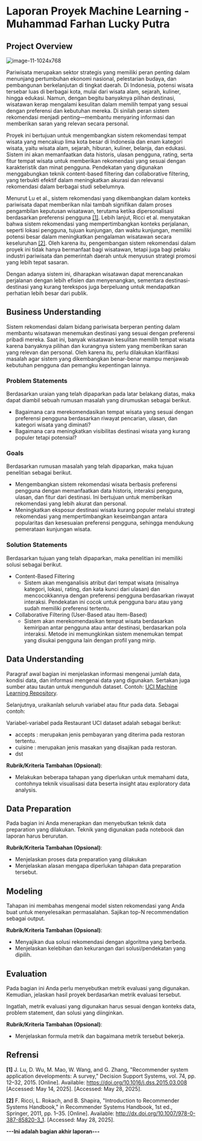 # Laporan Proyek Machine Learning - Muhammad Farhan Lucky Putra

## Project Overview

![image-11-1024x768](https://github.com/user-attachments/assets/91a3e4a7-c1d6-4259-b9c8-329c5af73344)

Pariwisata merupakan sektor strategis yang memiliki peran penting dalam menunjang pertumbuhan ekonomi nasional, pelestarian budaya, dan pembangunan berkelanjutan di tingkat daerah. Di Indonesia, potensi wisata tersebar luas di berbagai kota, mulai dari wisata alam, sejarah, kuliner, hingga edukasi. Namun, dengan begitu banyaknya pilihan destinasi, wisatawan kerap mengalami kesulitan dalam memilih tempat yang sesuai dengan preferensi dan kebutuhan mereka. Di sinilah peran sistem rekomendasi menjadi penting—membantu menyaring informasi dan memberikan saran yang relevan secara personal.

Proyek ini bertujuan untuk mengembangkan sistem rekomendasi tempat wisata yang mencakup lima kota besar di Indonesia dan enam kategori wisata, yaitu wisata alam, sejarah, hiburan, kuliner, belanja, dan edukasi. Sistem ini akan memanfaatkan data historis, ulasan pengguna, rating, serta fitur tempat wisata untuk memberikan rekomendasi yang sesuai dengan karakteristik dan minat pengguna. Pendekatan yang digunakan menggabungkan teknik content-based filtering dan collaborative filtering, yang terbukti efektif dalam meningkatkan akurasi dan relevansi rekomendasi dalam berbagai studi sebelumnya.

Menurut Lu et al., sistem rekomendasi yang dikembangkan dalam konteks pariwisata dapat memberikan nilai tambah signifikan dalam proses pengambilan keputusan wisatawan, terutama ketika dipersonalisasi berdasarkan preferensi pengguna [[1]](https://doi.org/10.1016/j.dss.2015.03.008). Lebih lanjut, Ricci et al. menyatakan bahwa sistem rekomendasi yang mempertimbangkan konteks perjalanan, seperti lokasi pengguna, tujuan kunjungan, dan waktu kunjungan, memiliki potensi besar dalam meningkatkan pengalaman wisatawan secara keseluruhan [[2]](https://dx.doi.org/10.1007/978-0-387-85820-3_1). Oleh karena itu, pengembangan sistem rekomendasi dalam proyek ini tidak hanya bermanfaat bagi wisatawan, tetapi juga bagi pelaku industri pariwisata dan pemerintah daerah untuk menyusun strategi promosi yang lebih tepat sasaran.

Dengan adanya sistem ini, diharapkan wisatawan dapat merencanakan perjalanan dengan lebih efisien dan menyenangkan, sementara destinasi-destinasi yang kurang terekspos juga berpeluang untuk mendapatkan perhatian lebih besar dari publik.

## Business Understanding

Sistem rekomendasi dalam bidang pariwisata berperan penting dalam membantu wisatawan menemukan destinasi yang sesuai dengan preferensi pribadi mereka. Saat ini, banyak wisatawan kesulitan memilih tempat wisata karena banyaknya pilihan dan kurangnya sistem yang memberikan saran yang relevan dan personal. Oleh karena itu, perlu dilakukan klarifikasi masalah agar sistem yang dikembangkan benar-benar mampu menjawab kebutuhan pengguna dan pemangku kepentingan lainnya.

### Problem Statements

Berdasarkan uraian yang telah dipaparkan pada latar belakang diatas, maka dapat diambil sebuah rumusan masalah yang dirumuskan sebagai berikut.
- Bagaimana cara merekomendasikan tempat wisata yang sesuai dengan preferensi pengguna berdasarkan riwayat pencarian, ulasan, dan kategori wisata yang diminati?
- Bagaimana cara meningkatkan visibilitas destinasi wisata yang kurang populer tetapi potensial?

### Goals

Berdasarkan rumusan masalah yang telah dipaparkan, maka tujuan penelitian sebagai berikut. 
- Mengembangkan sistem rekomendasi wisata berbasis preferensi pengguna dengan memanfaatkan data historis, interaksi pengguna, ulasan, dan fitur dari destinasi. Ini bertujuan untuk memberikan rekomendasi yang lebih akurat dan personal.
- Meningkatkan eksposur destinasi wisata kurang populer melalui strategi rekomendasi yang mempertimbangkan keseimbangan antara popularitas dan kesesuaian preferensi pengguna, sehingga mendukung pemerataan kunjungan wisata.

### Solution Statements
Berdasarkan tujuan yang telah dipaparkan, maka penelitian ini memiliki solusi sebagai berikut.
- Content-Based Filtering
    - Sistem akan menganalisis atribut dari tempat wisata (misalnya kategori, lokasi, rating, dan kata kunci dari ulasan) dan mencocokkannya dengan preferensi pengguna berdasarkan riwayat interaksi. Pendekatan ini cocok untuk pengguna baru atau yang sudah memiliki preferensi tertentu.
- Collaborative Filtering (User-Based atau Item-Based)
    - Sistem akan merekomendasikan tempat wisata berdasarkan kemiripan antar pengguna atau antar destinasi, berdasarkan pola interaksi. Metode ini memungkinkan sistem menemukan tempat yang disukai pengguna lain dengan profil yang mirip.


## Data Understanding
Paragraf awal bagian ini menjelaskan informasi mengenai jumlah data, kondisi data, dan informasi mengenai data yang digunakan. Sertakan juga sumber atau tautan untuk mengunduh dataset. Contoh: [UCI Machine Learning Repository](https://archive.ics.uci.edu/ml/datasets/Restaurant+%26+consumer+data).

Selanjutnya, uraikanlah seluruh variabel atau fitur pada data. Sebagai contoh:  

Variabel-variabel pada Restaurant UCI dataset adalah sebagai berikut:
- accepts : merupakan jenis pembayaran yang diterima pada restoran tertentu.
- cuisine : merupakan jenis masakan yang disajikan pada restoran.
- dst

**Rubrik/Kriteria Tambahan (Opsional)**:
- Melakukan beberapa tahapan yang diperlukan untuk memahami data, contohnya teknik visualisasi data beserta insight atau exploratory data analysis.

## Data Preparation
Pada bagian ini Anda menerapkan dan menyebutkan teknik data preparation yang dilakukan. Teknik yang digunakan pada notebook dan laporan harus berurutan.

**Rubrik/Kriteria Tambahan (Opsional)**: 
- Menjelaskan proses data preparation yang dilakukan
- Menjelaskan alasan mengapa diperlukan tahapan data preparation tersebut.

## Modeling
Tahapan ini membahas mengenai model sisten rekomendasi yang Anda buat untuk menyelesaikan permasalahan. Sajikan top-N recommendation sebagai output.

**Rubrik/Kriteria Tambahan (Opsional)**: 
- Menyajikan dua solusi rekomendasi dengan algoritma yang berbeda.
- Menjelaskan kelebihan dan kekurangan dari solusi/pendekatan yang dipilih.

## Evaluation
Pada bagian ini Anda perlu menyebutkan metrik evaluasi yang digunakan. Kemudian, jelaskan hasil proyek berdasarkan metrik evaluasi tersebut.

Ingatlah, metrik evaluasi yang digunakan harus sesuai dengan konteks data, problem statement, dan solusi yang diinginkan.

**Rubrik/Kriteria Tambahan (Opsional)**: 
- Menjelaskan formula metrik dan bagaimana metrik tersebut bekerja.


## Refrensi
**[1]** J. Lu, D. Wu, M. Mao, W. Wang, and G. Zhang, "Recommender system application developments: A survey," Decision Support Systems, vol. 74, pp. 12–32, 2015. [Online]. Available: https://doi.org/10.1016/j.dss.2015.03.008 [Accessed: May 14, 2025]. [Accessed: May 28, 2025].

**[2]** F. Ricci, L. Rokach, and B. Shapira, "Introduction to Recommender Systems Handbook," in Recommender Systems Handbook, 1st ed., Springer, 2011, pp. 1–35. [Online]. Available: http://dx.doi.org/10.1007/978-0-387-85820-3_1. [Accessed: May 28, 2025].

**---Ini adalah bagian akhir laporan---**
